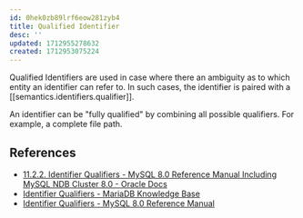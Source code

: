 ```yaml
---
id: 0hek0zb89lrf6eow281zyb4
title: Qualified Identifier
desc: ''
updated: 1712955278632
created: 1712953075224
---
```


Qualified Identifiers are used in case where there an ambiguity as to which entity an identifier can refer to. In such cases, the identifier is paired with a [[semantics.identifiers.qualifier]].

An identifier can be "fully qualified" by combining all possible qualifiers. For example, a complete file path. 

## References

- [11.2.2. Identifier Qualifiers - MySQL 8.0 Reference Manual Including MySQL NDB Cluster 8.0 - Oracle Docs](https://docs.oracle.com/cd/E17952_01/mysql-8.0-en/identifier-qualifiers.html)
- [Identifier Qualifiers - MariaDB Knowledge Base](https://mariadb.com/kb/en/identifier-qualifiers/)
- [Identifier Qualifiers - MySQL 8.0 Reference Manual](https://dev.mysql.com/doc/refman/8.0/en/identifier-qualifiers.html)